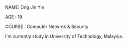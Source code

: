 NAME: Ong Jin Yie

AGE : 19

COURSE : Computer Netwrok & Security

I'm currently study in University of Technology, Malaysia.
